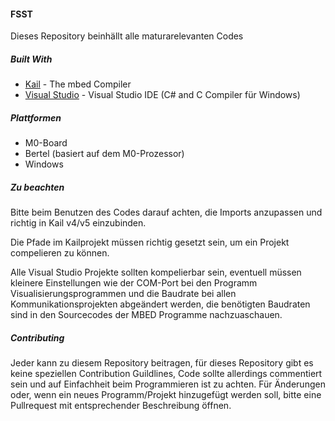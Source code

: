 #### FSST
Dieses Repository beinhällt alle maturarelevanten Codes 

##### Built With
* [Kail](http://www.keil.com/) - The mbed Compiler
* [Visual Studio](https://www.visualstudio.com/) - Visual Studio IDE (C# and C Compiler für Windows)

##### Plattformen
* M0-Board
* Bertel (basiert auf dem M0-Prozessor)
* Windows

##### Zu beachten
Bitte beim Benutzen des Codes darauf achten, die Imports anzupassen und richtig in Kail v4/v5 einzubinden.

Die Pfade im Kailprojekt müssen richtig gesetzt sein, um ein Projekt compelieren zu können.

Alle Visual Studio Projekte sollten kompelierbar sein, eventuell müssen kleinere Einstellungen wie der COM-Port bei den Programm Visualisierungsprogrammen und die Baudrate bei allen Kommunikationsprojekten abgeändert werden, die benötigten Baudraten sind in den Sourcecodes der MBED Programme nachzuaschauen.

##### Contributing
Jeder kann zu diesem Repository beitragen, für dieses Repository gibt es keine speziellen Contribution Guildlines, Code sollte allerdings commentiert sein und auf Einfachheit beim Programmieren ist zu achten.
Für Änderungen oder, wenn ein neues Programm/Projekt hinzugefügt werden soll, bitte eine Pullrequest mit entsprechender Beschreibung öffnen.


